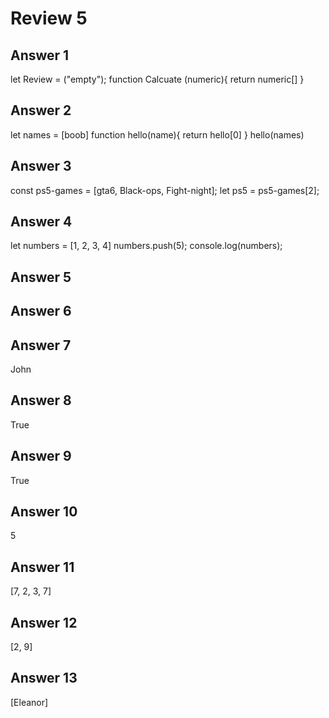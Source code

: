 # Review 5

## Answer 1
let Review = ("empty");
  function Calcuate (numeric){
  return numeric[]
  }

## Answer 2
let names = [boob]
  function hello(name){
  return hello[0]
  }
  hello(names)

## Answer 3
const ps5-games = [gta6, Black-ops, Fight-night];
let ps5 = ps5-games[2];
## Answer 4
let numbers = [1, 2, 3, 4]
numbers.push(5);
console.log(numbers);
## Answer 5


## Answer 6


## Answer 7
John

## Answer 8
True

## Answer 9
True

## Answer 10
5

## Answer 11
[7, 2, 3, 7]

## Answer 12
[2, 9]

## Answer 13
[Eleanor]
